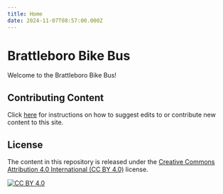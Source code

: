 ```yaml
---
title: Home
date: 2024-11-07T08:57:00.000Z
---
```

# Brattleboro Bike Bus

Welcome to the Brattleboro Bike Bus!

## Contributing Content

Click [here](contribute.md) for instructions on how to suggest edits to or contribute new content to this site.

## License

The content in this repository is released under the [Creative Commons Attribution 4.0 International (CC BY 4.0)](http://creativecommons.org/licenses/by/4.0/) license. 

[![CC BY 4.0](https://i.creativecommons.org/l/by/4.0/88x31.png)](http://creativecommons.org/licenses/by/4.0/)
